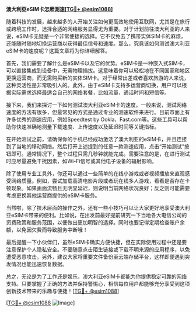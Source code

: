 **澳大利亞eSIM卡怎麽測速[[TG💪+ @esim1088](https://t.me/s/esim1088)]**

随着科技的发展，越来越多的人开始关注如何更高效地使用互联网，尤其是在旅行或跨境工作时，选择合适的网络服务显得尤为重要。对于计划前往澳大利亚的人来说，eSIM卡无疑是一个非常便捷的选择。它不仅免去了携带实体SIM卡的麻烦，还能随时随地切换运营商以获得最佳信号和速度。那么，究竟该如何测试澳大利亚eSIM卡的速度呢？这篇文章将为你详细解答。

首先，我们需要了解什么是eSIM卡以及它的优势。eSIM卡是一种嵌入式SIM卡，可以直接集成到设备中，无需物理插拔。这意味着你可以轻松地在不同国家和地区更换运营商，而无需购买新的实体SIM卡。对于经常出差或者喜欢旅游的人来说，这种灵活性是非常吸引人的。此外，由于eSIM卡支持多运营商切换，用户可以根据实际需求选择最适合自己的网络套餐，比如流量、通话时间和短信等。

接下来，我们来探讨一下如何测试澳大利亚eSIM卡的速度。一般来说，测试网络速度的方法有很多，但最常见的方式是通过专业的测速软件来进行。目前市面上有许多优秀的测速应用，例如Speedtest by Ookla、Fast.com等。这些工具可以帮助你快速准确地测量下载速度、上传速度以及延迟时间等关键指标。

在开始测试之前，请确保你的手机已经成功激活了澳大利亚的eSIM卡，并且连接到了当地的移动网络。然后打开上述提到的任意一款测速应用，点击“开始测试”按钮即可。通常情况下，整个过程只需几秒钟就能完成。需要注意的是，在进行测试时应尽量避免干扰因素，如Wi-Fi信号或其他电子设备的辐射影响。

除了使用专业工具外，你还可以通过一些简单的在线小游戏或者视频播放来直观感受网络质量。例如，尝试加载高清电影片段或者玩在线多人游戏，看看是否存在卡顿现象。如果画面流畅且无明显延迟，则说明当前网络状况良好；反之则可能需要考虑更换其他运营商提供的eSIM卡服务。

当然啦，除了技术层面的操作之外，还有一些小技巧可以让大家更好地享受澳大利亚eSIM卡带来的便利。比如说，在出发前最好提前研究一下当地各大电信公司的资费政策和服务范围，以便做出更加明智的选择。同时也要记得定期检查账户余额，以免因欠费而导致服务中断哦！

最后提醒一下小伙伴们，虽然eSIM卡确实方便快捷，但在实际使用过程中还是要注意保护个人隐私安全。不要随意点击陌生链接或下载不明来源的应用程序，以免遭受恶意攻击。另外，建议大家将重要文件备份至云端存储平台，这样即便遇到突发情况也能迅速恢复数据。

总之，无论是为了工作还是娱乐，澳大利亚eSIM卡都能为你提供稳定可靠的网络支持。只要掌握了正确的方法并保持警惕心，相信每位用户都能够充分享受到这项创新技术带来的乐趣与便捷！[[TG💪+ @esim1088](https://t.me/s/esim1088)]

[[TG💪+ @esim1088](https://t.me/s/esim1088) ![Image](https://i.postimg.cc/4NQfJmqS/Snipaste-2025-05-13-00-14-12.png)]